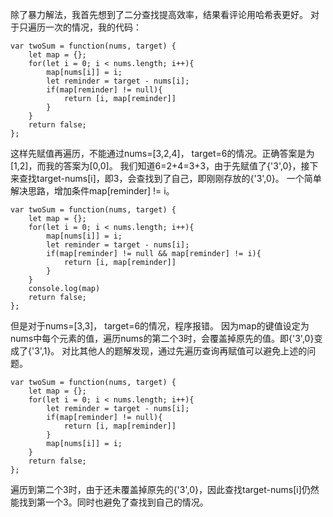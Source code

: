 除了暴力解法，我首先想到了二分查找提高效率，结果看评论用哈希表更好。
对于只遍历一次的情况，我的代码：
```
var twoSum = function(nums, target) {
    let map = {};
    for(let i = 0; i < nums.length; i++){
        map[nums[i]] = i;
        let reminder = target - nums[i];
        if(map[reminder] != null){
            return [i, map[reminder]]
        }
    }
    return false;    
};
```
这样先赋值再遍历，不能通过nums=[3,2,4]， target=6的情况。正确答案是为[1,2]，而我的答案为[0,0]。
我们知道6=2+4=3+3，由于先赋值了{'3',0}，接下来查找target-nums[i]，即3，会查找到了自己，即刚刚存放的{'3',0}。
一个简单解决思路，增加条件map[reminder] != i。
```
var twoSum = function(nums, target) {
    let map = {};
    for(let i = 0; i < nums.length; i++){
        map[nums[i]] = i;
        let reminder = target - nums[i];
        if(map[reminder] != null && map[reminder] != i){
            return [i, map[reminder]]
        }
    }
    console.log(map)
    return false;    
};
```
但是对于nums=[3,3]， target=6的情况，程序报错。
因为map的键值设定为nums中每个元素的值，遍历nums的第二个3时，会覆盖掉原先的值。即{'3',0}变成了{'3',1}。
对比其他人的题解发现，通过先遍历查询再赋值可以避免上述的问题。
```
var twoSum = function(nums, target) {
    let map = {};
    for(let i = 0; i < nums.length; i++){
        let reminder = target - nums[i];
        if(map[reminder] != null){
            return [i, map[reminder]]
        }
        map[nums[i]] = i;
    }
    return false;    
};
```
遍历到第二个3时，由于还未覆盖掉原先的{'3',0}，因此查找target-nums[i]仍然能找到第一个3。同时也避免了查找到自己的情况。
